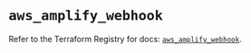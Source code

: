 # `aws_amplify_webhook`

Refer to the Terraform Registry for docs: [`aws_amplify_webhook`](https://registry.terraform.io/providers/hashicorp/aws/5.100.0/docs/resources/amplify_webhook).
